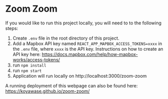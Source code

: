 # Zoom Zoom

If you would like to run this project locally, you will need to to the following steps:

1. Create `.env` file in the root directory of this project.
2. Add a Mapbox API key named `REACT_APP_MAPBOX_ACCESS_TOKENS=xxxx` in the `.env` file, where `xxxx` is the API key. Instructions on how to create an API key here: https://docs.mapbox.com/help/how-mapbox-works/access-tokens/
3. run `npm install`
4. run `npm start`
5. Application will run locally on http://localhost:3000/zoom-zoom

A running deployment of this webpage can also be found here: https://koyawase.github.io/zoom-zoom/